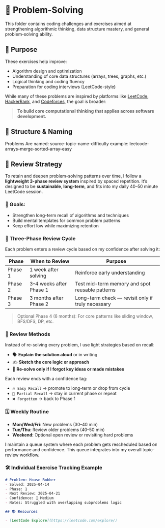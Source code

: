 # 🧠 Problem-Solving

This folder contains coding challenges and exercises aimed at strengthening algorithmic thinking, data structure mastery, and general problem-solving ability.

## 📌 Purpose

These exercises help improve:
- Algorithm design and optimization
- Understanding of core data structures (arrays, trees, graphs, etc.)
- Logical thinking and coding fluency
- Preparation for coding interviews (LeetCode-style)

While many of these problems are inspired by platforms like [LeetCode](https://leetcode.com), [HackerRank](https://www.hackerrank.com), and [Codeforces](https://codeforces.com), the goal is broader:
> **To build core computational thinking that applies across software development.**

## 📂 Structure & Naming

Problems Are named: 
source-topic-name-difficulty 
example: leetcode-arrays-merge-sorted-array-easy

## 🔄 Review Strategy

To retain and deepen problem-solving patterns over time, I follow a **lightweight 3-phase review system** inspired by spaced repetition. It’s designed to be **sustainable**, **long-term**, and fits into my daily 40–50 minute LeetCode session.

### 🎯 Goals:
- Strengthen long-term recall of algorithms and techniques
- Build mental templates for common problem patterns
- Keep effort low while maximizing retention

### 🔁 Three-Phase Review Cycle

Each problem enters a review cycle based on my confidence after solving it:

| Phase     | When to Review           | Purpose                                              |
|-----------|--------------------------|------------------------------------------------------|
| Phase 1   | 1 week after solving      | Reinforce early understanding                        |
| Phase 2   | 3–4 weeks after Phase 1  | Test mid-term memory and spot reusable patterns      |
| Phase 3   | 3 months after Phase 2   | Long-term check — revisit only if truly necessary    |

> Optional Phase 4 (6 months): For core patterns like sliding window, BFS/DFS, DP, etc.

### 🧠 Review Methods

Instead of re-solving every problem, I use light strategies based on recall:

- 🗣️ **Explain the solution aloud** or in writing  
- ✍️ **Sketch the core logic or approach**  
- 🧪 **Re-solve only if I forgot key ideas or made mistakes**

Each review ends with a confidence tag:
- `🔥 Easy Recall` → promote to long-term or drop from cycle
- `🤔 Partial Recall` → stay in current phase or repeat
- `❌ Forgotten` → back to Phase 1

### 🗓️ Weekly Routine

- **Mon/Wed/Fri**: New problems (30–40 min)
- **Tue/Thu**: Review older problems (40–50 min)
- **Weekend**: Optional open review or revisiting hard problems

I maintain a queue system where each problem gets rescheduled based on performance and confidence. 
This queue integrates into my overall topic-review workflow.

### 🛠 Individual Exercise Tracking Example

```markdown
# Problem: House Robber
- Solved: 2025-04-14
- Phase: 1
- Next Review: 2025-04-21
- Confidence: 🤔 Medium
- Notes: Struggled with overlapping subproblems logic

## 📚 Resources

- [LeetCode Explore](https://leetcode.com/explore/)